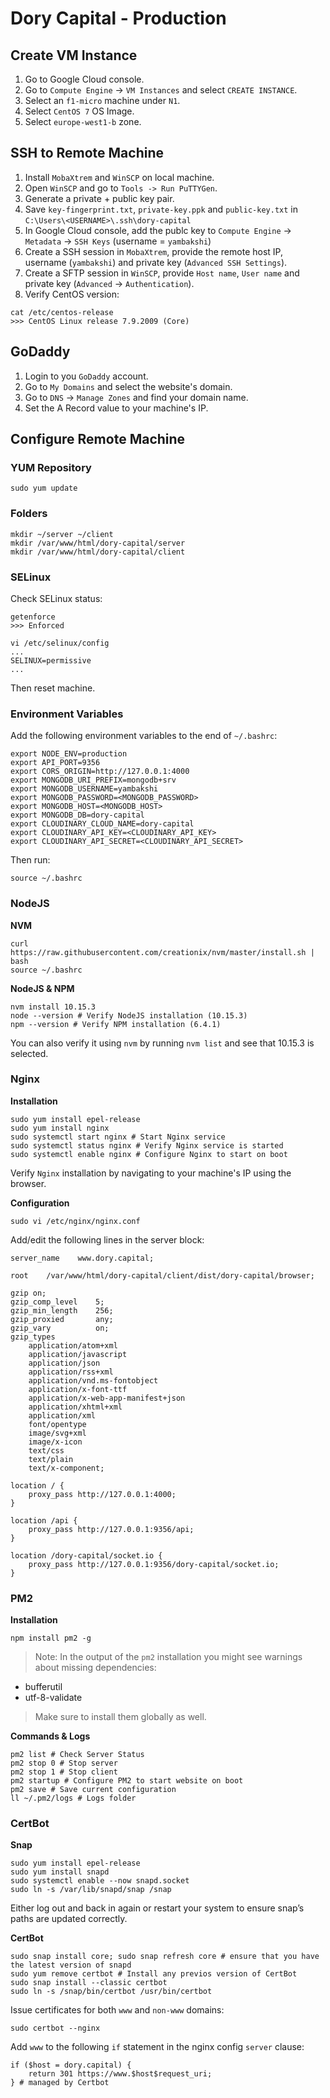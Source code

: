 # Dory Capital - Production
## Create VM Instance
1. Go to Google Cloud console.
2. Go to `Compute Engine` -> `VM Instances` and select `CREATE INSTANCE`.
3. Select an `f1-micro` machine under `N1`.
4. Select `CentOS 7` OS Image.
5. Select `europe-west1-b` zone.

## SSH to Remote Machine
1. Install `MobaXtrem` and `WinSCP` on local machine.
2. Open `WinSCP` and go to `Tools -> Run PuTTYGen`.
3. Generate a private + public key pair.
4. Save `key-fingerprint.txt`, `private-key.ppk` and `public-key.txt` in `C:\Users\<USERNAME>\.ssh\dory-capital`
5. In Google Cloud console, add the publc key to `Compute Engine` -> `Metadata` -> `SSH Keys` (username = `yambakshi`)
6. Create a SSH session in `MobaXtrem`, provide the remote host IP, username (`yambakshi`) and private key (`Advanced SSH Settings`).
7. Create a SFTP session in `WinSCP`, provide `Host name`, `User name` and private key (`Advanced` -> `Authentication`).
8. Verify CentOS version:
```
cat /etc/centos-release
>>> CentOS Linux release 7.9.2009 (Core)
```

## GoDaddy
1. Login to you `GoDaddy` account.
2. Go to `My Domains` and select the website's domain.
3. Go to `DNS` -> `Manage Zones` and find your domain name.
4. Set the A Record value to your machine's IP.

## Configure Remote Machine
### YUM Repository
```
sudo yum update
```

### Folders
```
mkdir ~/server ~/client
mkdir /var/www/html/dory-capital/server
mkdir /var/www/html/dory-capital/client
```

### SELinux
Check SELinux status:
```
getenforce
>>> Enforced
```
```
vi /etc/selinux/config
...
SELINUX=permissive
...
```
Then reset machine.

### Environment Variables
Add the following environment variables to the end of `~/.bashrc`:
```
export NODE_ENV=production
export API_PORT=9356
export CORS_ORIGIN=http://127.0.0.1:4000
export MONGODB_URI_PREFIX=mongodb+srv
export MONGODB_USERNAME=yambakshi
export MONGODB_PASSWORD=<MONGODB_PASSWORD>
export MONGODB_HOST=<MONGODB_HOST>
export MONGODB_DB=dory-capital
export CLOUDINARY_CLOUD_NAME=dory-capital
export CLOUDINARY_API_KEY=<CLOUDINARY_API_KEY>
export CLOUDINARY_API_SECRET=<CLOUDINARY_API_SECRET>
```
Then run:
```
source ~/.bashrc
```

### NodeJS
**NVM**
```
curl https://raw.githubusercontent.com/creationix/nvm/master/install.sh | bash
source ~/.bashrc
```

**NodeJS & NPM**
```
nvm install 10.15.3
node --version # Verify NodeJS installation (10.15.3)
npm --version # Verify NPM installation (6.4.1)
```
You can also verify it using `nvm` by running `nvm list` and see that 10.15.3 is selected.

### Nginx
**Installation**
```
sudo yum install epel-release
sudo yum install nginx
sudo systemctl start nginx # Start Nginx service
sudo systemctl status nginx # Verify Nginx service is started
sudo systemctl enable nginx # Configure Nginx to start on boot
```
Verify `Nginx` installation by navigating to your machine's IP using the browser.  

**Configuration**
```
sudo vi /etc/nginx/nginx.conf
```
Add/edit the following lines in the server block:
```
server_name    www.dory.capital;
```
```
root    /var/www/html/dory-capital/client/dist/dory-capital/browser;
```
```
gzip on;
gzip_comp_level    5;
gzip_min_length    256;
gzip_proxied       any;
gzip_vary          on;
gzip_types
    application/atom+xml
    application/javascript
    application/json
    application/rss+xml
    application/vnd.ms-fontobject
    application/x-font-ttf
    application/x-web-app-manifest+json
    application/xhtml+xml
    application/xml
    font/opentype
    image/svg+xml
    image/x-icon
    text/css
    text/plain
    text/x-component;
```
```
location / {
    proxy_pass http://127.0.0.1:4000;
}

location /api {
    proxy_pass http://127.0.0.1:9356/api;
}

location /dory-capital/socket.io {
    proxy_pass http://127.0.0.1:9356/dory-capital/socket.io;
}
```

### PM2
**Installation**
```
npm install pm2 -g
```

> Note:
In the output of the `pm2` installation you might see warnings about missing dependencies:
- bufferutil
- utf-8-validate

> Make sure to install them globally as well.

**Commands & Logs**
```
pm2 list # Check Server Status
pm2 stop 0 # Stop server
pm2 stop 1 # Stop client
pm2 startup # Configure PM2 to start website on boot
pm2 save # Save current configuration
ll ~/.pm2/logs # Logs folder
```

### CertBot
**Snap**
```
sudo yum install epel-release
sudo yum install snapd
sudo systemctl enable --now snapd.socket
sudo ln -s /var/lib/snapd/snap /snap
```
Either log out and back in again or restart your system to ensure snap’s paths are updated correctly.

**CertBot**
```
sudo snap install core; sudo snap refresh core # ensure that you have the latest version of snapd
sudo yum remove certbot # Install any previos version of CertBot
sudo snap install --classic certbot
sudo ln -s /snap/bin/certbot /usr/bin/certbot
```
Issue certificates for both `www` and `non-www` domains:
```
sudo certbot --nginx
```
Add `www` to the following `if` statement in the nginx config `server` clause:
```
if ($host = dory.capital) {
    return 301 https://www.$host$request_uri;
} # managed by Certbot
```
